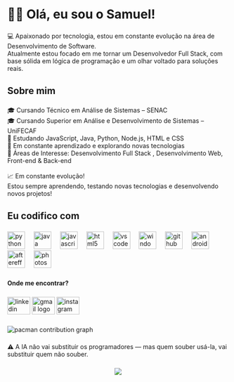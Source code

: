 <h1 align="left">👨‍💻 Olá, eu sou o Samuel!</h1>

###

<p align="left">💻 Apaixonado por tecnologia, estou em constante evolução na área de Desenvolvimento de Software.  <br>Atualmente estou focado em me tornar um Desenvolvedor Full Stack, com base sólida em lógica de programação e um olhar voltado para soluções reais.</p>

###

<h2 align="left">Sobre mim</h2>

###

<p align="left">🎓 Cursando Técnico em Análise de Sistemas – SENAC  <br>🎓 Cursando Superior em Análise e Desenvolvimento de Sistemas – UniFECAF <br>🚀 Estudando JavaScript, Java, Python, Node.js, HTML e CSS<br> 🌱 Em constante aprendizado e explorando novas tecnologias<br>🚀 Áreas de Interesse: Desenvolvimento Full Stack  , Desenvolvimento Web, Front-end & Back-end<br><br>📈 Em constante evolução!<br>Estou sempre aprendendo, testando novas tecnologias e desenvolvendo novos projetos!</p>

###

<h2 align="left">Eu codifico com</h2>

###

<div align="left">
  <img src="https://cdn.jsdelivr.net/gh/devicons/devicon/icons/python/python-original.svg" height="40" alt="python logo"  />
  <img width="12" />
  <img src="https://cdn.jsdelivr.net/gh/devicons/devicon/icons/java/java-original.svg" height="40" alt="java logo"  />
  <img width="12" />
  <img src="https://cdn.jsdelivr.net/gh/devicons/devicon/icons/javascript/javascript-original.svg" height="40" alt="javascript logo"  />
  <img width="12" />
  <img src="https://cdn.jsdelivr.net/gh/devicons/devicon/icons/html5/html5-original.svg" height="40" alt="html5 logo"  />
  <img width="12" />
  <img src="https://cdn.jsdelivr.net/gh/devicons/devicon/icons/vscode/vscode-original.svg" height="40" alt="vscode logo"  />
  <img width="12" />
  <img src="https://cdn.jsdelivr.net/gh/devicons/devicon/icons/windows8/windows8-original.svg" height="40" alt="windows8 logo"  />
  <img width="12" />
  <img src="https://cdn.jsdelivr.net/gh/devicons/devicon/icons/github/github-original.svg" height="40" alt="github logo"  />
  <img width="12" />
  <img src="https://cdn.jsdelivr.net/gh/devicons/devicon/icons/android/android-original.svg" height="40" alt="android logo"  />
  <img width="12" />
  <img src="https://cdn.jsdelivr.net/gh/devicons/devicon/icons/aftereffects/aftereffects-original.svg" height="40" alt="aftereffects logo"  />
  <img width="12" />
  <img src="https://cdn.jsdelivr.net/gh/devicons/devicon/icons/photoshop/photoshop-plain.svg" height="40" alt="photoshop logo"  />
</div>

###

<h4 align="left">Onde me encontrar?</h4>

###

<div align="left">
  <img src="https://raw.githubusercontent.com/maurodesouza/profile-readme-generator/master/src/assets/icons/social/linkedin/default.svg" width="52" height="40" alt="linkedin logo"  />
  <img src="https://raw.githubusercontent.com/maurodesouza/profile-readme-generator/master/src/assets/icons/social/gmail/default.svg" width="52" height="40" alt="gmail logo"  />
  <img src="https://raw.githubusercontent.com/maurodesouza/profile-readme-generator/master/src/assets/icons/social/instagram/default.svg" width="52" height="40" alt="instagram logo"  />
</div>

###

<picture>
  <source media="(prefers-color-scheme: dark)" srcset="https://raw.githubusercontent.com/SamuelSSN-commits/SamuelSSN-commits/output/pacman-contribution-graph-dark.svg">
  <source media="(prefers-color-scheme: light)" srcset="https://raw.githubusercontent.com/SamuelSSN-commits/SamuelSSN-commits/output/pacman-contribution-graph.svg">
  <img alt="pacman contribution graph" src="https://raw.githubusercontent.com/SamuelSSN-commits/SamuelSSN-commits/output/pacman-contribution-graph.svg">
</picture>

###

<p align="left">⚠️ A IA não vai substituir os programadores — mas quem souber usá-la, vai substituir quem não souber.</p>

###

<div align="center">
  <img src="https://visitor-badge.laobi.icu/badge?page_id=SamuelSSN-commits.SamuelSSN-commits&left_text=Visualiza%C3%A7%C3%B5es"  />
</div>

###
